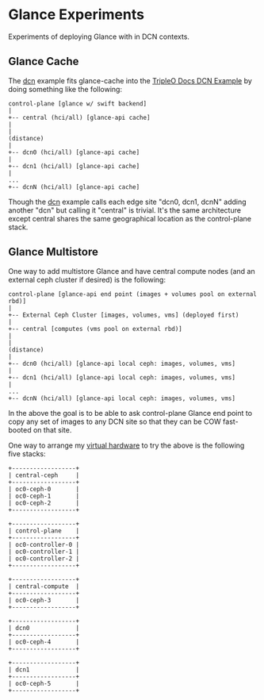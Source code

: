 # Glance Experiments

Experiments of deploying Glance with in DCN contexts.

## Glance Cache

The [dcn](../dcn) example fits glance-cache into the [TripleO Docs DCN Example](https://docs.openstack.org/project-deploy-guide/tripleo-docs/latest/features/distributed_compute_node.html#example-dcn-deployment-with-pre-provisioned-nodes-shared-networks-and-multiple-stacks) by doing something like the following:

```
control-plane [glance w/ swift backend]
|
+-- central (hci/all) [glance-api cache]
|
|
(distance)
|
+-- dcn0 (hci/all) [glance-api cache]
|
+-- dcn1 (hci/all) [glance-api cache]
|
...
+-- dcnN (hci/all) [glance-api cache]
```

Though the [dcn](../dcn) example calls each edge site "dcn0, dcn1,
dcnN" adding another "dcn" but calling it "central" is trivial. It's
the same architecture except central shares the same geographical
location as the control-plane stack.

## Glance Multistore

One way to add multistore Glance and have central compute nodes (and
an external ceph cluster if desired) is the following:

```
control-plane [glance-api end point (images + volumes pool on external rbd)]
|
+-- External Ceph Cluster [images, volumes, vms] (deployed first)
|
+-- central [computes (vms pool on external rbd)]
|
|
(distance)
|
+-- dcn0 (hci/all) [glance-api local ceph: images, volumes, vms]
|
+-- dcn1 (hci/all) [glance-api local ceph: images, volumes, vms]
|
...
+-- dcnN (hci/all) [glance-api local ceph: images, volumes, vms]
```

In the above the goal is to be able to ask control-plane Glance end
point to copy any set of images to any DCN site so that they can be
COW fast-booted on that site. 

One way to arrange my [virtual hardware](../tripleo-lab/overrides.yml#L12)
to try the above is the following five stacks:

```
+------------------+
| central-ceph     |
+------------------+
| oc0-ceph-0       |
| oc0-ceph-1       |
| oc0-ceph-2       |
+------------------+

+------------------+
| control-plane    |
+------------------+
| oc0-controller-0 |
| oc0-controller-1 |
| oc0-controller-2 |
+------------------+

+------------------+
| central-compute  |
+------------------+
| oc0-ceph-3       |
+------------------+

+------------------+
| dcn0             |
+------------------+
| oc0-ceph-4       |
+------------------+

+------------------+
| dcn1             |
+------------------+
| oc0-ceph-5       |
+------------------+
```
